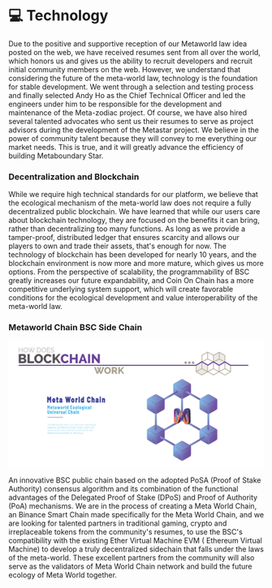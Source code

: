 # 💻 Technology

Due to the positive and supportive reception of our Metaworld law idea posted on the web, we have received resumes sent from all over the world, which honors us and gives us the ability to recruit developers and recruit initial community members on the web. However, we understand that considering the future of the meta-world law, technology is the foundation for stable development. We went through a selection and testing process and finally selected Andy Ho as the Chief Technical Officer and led the engineers under him to be responsible for the development and maintenance of the Meta-zodiac project. Of course, we have also hired several talented advocates who sent us their resumes to serve as project advisors during the development of the Metastar project. We believe in the power of community talent because they will convey to me everything our market needs. This is true, and it will greatly advance the efficiency of building Metaboundary Star.

### Decentralization and Blockchain

While we require high technical standards for our platform, we believe that the ecological mechanism of the meta-world law does not require a fully decentralized public blockchain. We have learned that while our users care about blockchain technology, they are focused on the benefits it can bring, rather than decentralizing too many functions. As long as we provide a tamper-proof, distributed ledger that ensures scarcity and allows our players to own and trade their assets, that's enough for now. The technology of blockchain has been developed for nearly 10 years, and the blockchain environment is now more and more mature, which gives us more options. From the perspective of scalability, the programmability of BSC greatly increases our future expandability, and Coin On Chain has a more competitive underlying system support, which will create favorable conditions for the ecological development and value interoperability of the meta-world law.

### Metaworld Chain BSC Side Chain

![](.gitbook/assets/WechatIMG1483.png)

An innovative BSC public chain based on the adopted PoSA (Proof of Stake Authority) consensus algorithm and its combination of the functional advantages of the Delegated Proof of Stake (DPoS) and Proof of Authority (PoA) mechanisms. We are in the process of creating a Meta World Chain, an Binance Smart Chain made specifically for the Meta World Chain, and we are looking for talented partners in traditional gaming, crypto and irreplaceable tokens from the community's resumes, to use the BSC's compatibility with the existing Ether Virtual Machine EVM ( Ethereum Virtual Machine) to develop a truly decentralized sidechain that falls under the laws of the meta-world. These excellent partners from the community will also serve as the validators of Meta World Chain network and build the future ecology of Meta World together.
